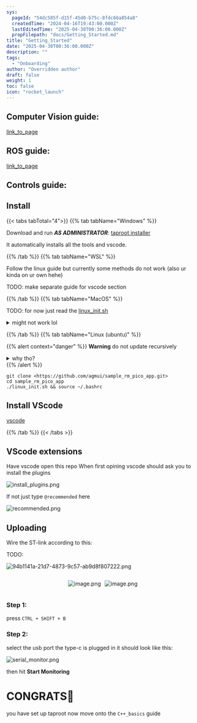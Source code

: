 ```yaml
---
sys:
  pageId: "54dc585f-d15f-45d0-b75c-8fdc66a854a8"
  createdTime: "2024-04-16T19:43:00.000Z"
  lastEditedTime: "2025-04-30T00:36:00.000Z"
  propFilepath: "docs/Getting_Started.md"
title: "Getting_Started"
date: "2025-04-30T00:36:00.000Z"
description: ""
tags:
  - "Onboarding"
author: "Overridden author"
draft: false
weight: 1
toc: false
icon: "rocket_launch"
---
```


## Computer Vision guide:

[link_to_page](86d45bc0-388b-4d26-8848-44f255f73d0e)

## ROS guide:

[link_to_page](3c76c1de-ec8f-46d6-8b0a-294005edc2d5)

## Controls guide:

## Install

{{< tabs tabTotal="4">}}
{{% tab tabName="Windows" %}}

Download and run _**AS ADMINISTRATOR**_: [taproot installer](https://github.com/Thornbots/TeachingFreshies/releases/tag/1.0)

It automatically installs all the tools and vscode.

{{% /tab %}}
{{% tab tabName="WSL" %}}

Follow the linux guide but currently some methods do not work (also ur kinda on ur own hehe)

TODO: make separate guide for vscode section

{{% /tab %}}
{{% tab tabName="MacOS" %}}

TODO: for now just read the [linux_init.sh](https://github.com/agmui/sample_rm_pico_app/blob/main/linux_init.sh)

<details>
<summary>might not work lol</summary>

`brew install libusb pkg-config`

Next install: [vscode](https://code.visualstudio.com/Download)

</details>

{{% /tab %}}
{{% tab tabName="Linux (ubuntu)" %}}

{{% alert context="danger" %}}
**Warning** do not update recursively
<details>
<summary>why tho?</summary>
There are some submodules that may go on for a while (like tinyusb) and I highly
recommend you don't need to get them.
If you want to see what submodules I update just look in `linux_init.sh`
</details>
{{% /alert %}}

```shell
git clone <https://github.com/agmui/sample_rm_pico_app.git>
cd sample_rm_pico_app
./linux_init.sh && source ~/.bashrc
```

## Install VScode

[vscode](https://code.visualstudio.com/Download)

{{% /tab %}}
{{< /tabs >}}

## VScode extensions

Have vscode open this repo
When first opining vscode should ask you to install the plugins

![install_plugins.png](https://prod-files-secure.s3.us-west-2.amazonaws.com/d518164a-d88e-44d1-a4ee-3adb3bd8bce0/89bd30f0-1825-4e77-867b-0a41ce370880/install_plugins.png?X-Amz-Algorithm=AWS4-HMAC-SHA256&X-Amz-Content-Sha256=UNSIGNED-PAYLOAD&X-Amz-Credential=ASIAZI2LB466RO4VQAPQ%2F20250725%2Fus-west-2%2Fs3%2Faws4_request&X-Amz-Date=20250725T171126Z&X-Amz-Expires=3600&X-Amz-Security-Token=IQoJb3JpZ2luX2VjEB8aCXVzLXdlc3QtMiJGMEQCIBo4L55P1KDGKLUecVuT90KO7vBI7fouTBqxnln4DDrMAiA4XBk7wkqC4V0tqVxFAarj3oK3sKBH0NSv064okybMcSr%2FAwhIEAAaDDYzNzQyMzE4MzgwNSIME4Nf5GPTiTEcNWXYKtwDOzyXXE48UQUG4Gb6r%2Fg5nlyarDnOv%2FZ%2BzH3QVTzG9fUgh4eawqnryepQk8C25xbxAPVXb0C2oNKhjeXqisNjmmp2FINDNFWlVINvGvlAPWEBwtfFOGo40vr4QB3qwy43YOH9wlI8Q2%2BW4NOa930jx%2FZ6WDPnDY%2BgzQQDkpw9tExkWtE6G%2FWEG4lvp77ykDH3fNbyi8rbVvbLc3Q0C8PklEXvtIbCsgC8dlaSQjsFgjovfGD%2FemhEW6iQanZtMr8tNajX2AXeVVBgQcINrsbvkXCeCOn%2FH45Jx3D%2B7FQm%2BT9jnXNbkzCiMlDGpvx%2FDd2QHehuSIUBb%2BFLcBcuXBIqIF7KmXtV%2F27lZHt3rl6vAHksF2DjKCwJ5TBjbDlCbsGAwdFV3cN2RZW7mBNzJI%2B26eRyr1CodY2SEhDyvUgEFsotx7r8Nl%2FX56t7ZQ93Y%2F8xdkhU5ZpaNNcJfWfpKHebmr%2BUU%2Fo9SR1VE36NGl6NaHOzsmE1rhGQCTbAApBWBu1wIHRTzG5ZURT%2FSHrGqKlgSoCwbPVoFKmD6kJYzjjSL92omsp9zssQtpQm%2Bda2UaCceUDNfLDW%2BOk8PhQ%2BPq0nv%2BgN%2BhPW8cqCQ17VPEjRFAOqoEqyOr8MrJQPIecwvLyOxAY6pgFypZYeo3arpiFvct%2BJ%2BUgW7O7sdDvDxz24%2F07btHJLh0ly%2Fj%2FAjAhTtLAA9SsVgak1lotg4xsO83rBHiMBkBr203oemeh4JZ%2BmApAbUTF7E4ZxTTQfpdEcx6GzMDvnXrRrA1n%2BakdWIzXB0el%2F5p8vTBlEwEIYDmJu5sU2e%2FtVm5zH946wAkaRIGSxIbeN1gQWlQD7ujDRVx7wFjiJN709XIAZl5UG&X-Amz-Signature=d4c6353f59d980ba3e0222b81493dee6f8449dc195b252a67d6b9f33cdb21eec&X-Amz-SignedHeaders=host&x-amz-checksum-mode=ENABLED&x-id=GetObject)

If not just type `@recommended` here  

![recommended.png](https://prod-files-secure.s3.us-west-2.amazonaws.com/d518164a-d88e-44d1-a4ee-3adb3bd8bce0/61e661e9-5d85-4dfc-be0d-8d2097a5e793/recommended.png?X-Amz-Algorithm=AWS4-HMAC-SHA256&X-Amz-Content-Sha256=UNSIGNED-PAYLOAD&X-Amz-Credential=ASIAZI2LB466RO4VQAPQ%2F20250725%2Fus-west-2%2Fs3%2Faws4_request&X-Amz-Date=20250725T171126Z&X-Amz-Expires=3600&X-Amz-Security-Token=IQoJb3JpZ2luX2VjEB8aCXVzLXdlc3QtMiJGMEQCIBo4L55P1KDGKLUecVuT90KO7vBI7fouTBqxnln4DDrMAiA4XBk7wkqC4V0tqVxFAarj3oK3sKBH0NSv064okybMcSr%2FAwhIEAAaDDYzNzQyMzE4MzgwNSIME4Nf5GPTiTEcNWXYKtwDOzyXXE48UQUG4Gb6r%2Fg5nlyarDnOv%2FZ%2BzH3QVTzG9fUgh4eawqnryepQk8C25xbxAPVXb0C2oNKhjeXqisNjmmp2FINDNFWlVINvGvlAPWEBwtfFOGo40vr4QB3qwy43YOH9wlI8Q2%2BW4NOa930jx%2FZ6WDPnDY%2BgzQQDkpw9tExkWtE6G%2FWEG4lvp77ykDH3fNbyi8rbVvbLc3Q0C8PklEXvtIbCsgC8dlaSQjsFgjovfGD%2FemhEW6iQanZtMr8tNajX2AXeVVBgQcINrsbvkXCeCOn%2FH45Jx3D%2B7FQm%2BT9jnXNbkzCiMlDGpvx%2FDd2QHehuSIUBb%2BFLcBcuXBIqIF7KmXtV%2F27lZHt3rl6vAHksF2DjKCwJ5TBjbDlCbsGAwdFV3cN2RZW7mBNzJI%2B26eRyr1CodY2SEhDyvUgEFsotx7r8Nl%2FX56t7ZQ93Y%2F8xdkhU5ZpaNNcJfWfpKHebmr%2BUU%2Fo9SR1VE36NGl6NaHOzsmE1rhGQCTbAApBWBu1wIHRTzG5ZURT%2FSHrGqKlgSoCwbPVoFKmD6kJYzjjSL92omsp9zssQtpQm%2Bda2UaCceUDNfLDW%2BOk8PhQ%2BPq0nv%2BgN%2BhPW8cqCQ17VPEjRFAOqoEqyOr8MrJQPIecwvLyOxAY6pgFypZYeo3arpiFvct%2BJ%2BUgW7O7sdDvDxz24%2F07btHJLh0ly%2Fj%2FAjAhTtLAA9SsVgak1lotg4xsO83rBHiMBkBr203oemeh4JZ%2BmApAbUTF7E4ZxTTQfpdEcx6GzMDvnXrRrA1n%2BakdWIzXB0el%2F5p8vTBlEwEIYDmJu5sU2e%2FtVm5zH946wAkaRIGSxIbeN1gQWlQD7ujDRVx7wFjiJN709XIAZl5UG&X-Amz-Signature=8100da7555c1d660419e04194e667e5bd2d573303b105a55ed2c3a53688cdb13&X-Amz-SignedHeaders=host&x-amz-checksum-mode=ENABLED&x-id=GetObject)

## Uploading

Wire the ST-link according to this:

TODO:

![94b1141a-21d7-4873-9c57-ab9d8f807222.png](https://prod-files-secure.s3.us-west-2.amazonaws.com/d518164a-d88e-44d1-a4ee-3adb3bd8bce0/e5fad17d-ab82-4300-9f4c-505ab4b1202c/94b1141a-21d7-4873-9c57-ab9d8f807222.png?X-Amz-Algorithm=AWS4-HMAC-SHA256&X-Amz-Content-Sha256=UNSIGNED-PAYLOAD&X-Amz-Credential=ASIAZI2LB466RO4VQAPQ%2F20250725%2Fus-west-2%2Fs3%2Faws4_request&X-Amz-Date=20250725T171126Z&X-Amz-Expires=3600&X-Amz-Security-Token=IQoJb3JpZ2luX2VjEB8aCXVzLXdlc3QtMiJGMEQCIBo4L55P1KDGKLUecVuT90KO7vBI7fouTBqxnln4DDrMAiA4XBk7wkqC4V0tqVxFAarj3oK3sKBH0NSv064okybMcSr%2FAwhIEAAaDDYzNzQyMzE4MzgwNSIME4Nf5GPTiTEcNWXYKtwDOzyXXE48UQUG4Gb6r%2Fg5nlyarDnOv%2FZ%2BzH3QVTzG9fUgh4eawqnryepQk8C25xbxAPVXb0C2oNKhjeXqisNjmmp2FINDNFWlVINvGvlAPWEBwtfFOGo40vr4QB3qwy43YOH9wlI8Q2%2BW4NOa930jx%2FZ6WDPnDY%2BgzQQDkpw9tExkWtE6G%2FWEG4lvp77ykDH3fNbyi8rbVvbLc3Q0C8PklEXvtIbCsgC8dlaSQjsFgjovfGD%2FemhEW6iQanZtMr8tNajX2AXeVVBgQcINrsbvkXCeCOn%2FH45Jx3D%2B7FQm%2BT9jnXNbkzCiMlDGpvx%2FDd2QHehuSIUBb%2BFLcBcuXBIqIF7KmXtV%2F27lZHt3rl6vAHksF2DjKCwJ5TBjbDlCbsGAwdFV3cN2RZW7mBNzJI%2B26eRyr1CodY2SEhDyvUgEFsotx7r8Nl%2FX56t7ZQ93Y%2F8xdkhU5ZpaNNcJfWfpKHebmr%2BUU%2Fo9SR1VE36NGl6NaHOzsmE1rhGQCTbAApBWBu1wIHRTzG5ZURT%2FSHrGqKlgSoCwbPVoFKmD6kJYzjjSL92omsp9zssQtpQm%2Bda2UaCceUDNfLDW%2BOk8PhQ%2BPq0nv%2BgN%2BhPW8cqCQ17VPEjRFAOqoEqyOr8MrJQPIecwvLyOxAY6pgFypZYeo3arpiFvct%2BJ%2BUgW7O7sdDvDxz24%2F07btHJLh0ly%2Fj%2FAjAhTtLAA9SsVgak1lotg4xsO83rBHiMBkBr203oemeh4JZ%2BmApAbUTF7E4ZxTTQfpdEcx6GzMDvnXrRrA1n%2BakdWIzXB0el%2F5p8vTBlEwEIYDmJu5sU2e%2FtVm5zH946wAkaRIGSxIbeN1gQWlQD7ujDRVx7wFjiJN709XIAZl5UG&X-Amz-Signature=fdd1b79164c3affa50eb0209662216f6e4a7dcda30316f4979f4eaa404bd9bf0&X-Amz-SignedHeaders=host&x-amz-checksum-mode=ENABLED&x-id=GetObject)

<div style="display: flex;flex-direction: row; column-gap:10px; max-width: 630px;justify-content: center;">
<div>

![image.png](https://prod-files-secure.s3.us-west-2.amazonaws.com/d518164a-d88e-44d1-a4ee-3adb3bd8bce0/210ecb78-1116-4d7b-b9b7-2292f66fa2c2/image.png?X-Amz-Algorithm=AWS4-HMAC-SHA256&X-Amz-Content-Sha256=UNSIGNED-PAYLOAD&X-Amz-Credential=ASIAZI2LB466XCSH3EFH%2F20250725%2Fus-west-2%2Fs3%2Faws4_request&X-Amz-Date=20250725T171131Z&X-Amz-Expires=3600&X-Amz-Security-Token=IQoJb3JpZ2luX2VjEB8aCXVzLXdlc3QtMiJHMEUCIQDyhE2MQ5W2kKYakBKNhRqLheRt56tHZlkDnb%2Br%2BqiHEAIgSoy%2BmVQQ5DaucCXGvWVTDesQwfZCKhOB6%2FKSVCzJJDEq%2FwMISBAAGgw2Mzc0MjMxODM4MDUiDAQs6ovslu%2FgC0bHvircA04kc11Cx3jyPOOVAL3UTZew828eKkPrGD6SqYpMGj4DKPW3YxBcPBIf2n7vDXt3CY6q1oEeRxZ6D8W9HbN4R8MyD30dyRGiFofwclG5JUZBvAnGZBKpgItB3ODfy56v51Tuad6pZ5Hch0oa%2FxnNhmUC70VkiCUfX0i%2FvwB3oKV3DzO3h0T16FG%2FJ2G3UegbeMw%2FyKsp2rnG%2FRSET2IHnrKW6B04ye8yYMC8R0k94AmwtP7%2FCVaa3CN1eUgx7mASbIuEnBX3t7uESGh4axHB5WpOp%2BLC4CydRvTHX67c7ViQnxUUTMVKJyiz0QD8nAlbb5zm%2BSZFsU2fVjeD%2BRSPAKjuF55DkLQ7qsmJbo7Ow0XBjUlYnb2USm%2FuIUaV9uDoOPGReyGq1KxpFa1eFOi5HSkvzWrnrZl1I4GWbxAcjKJE1hodpMQiHUeu9IbXwPzhEbxzIpFL%2ByBUM%2BTLV%2FUAddMtXsJkyBsge9mrgC2GFpMkhmQ7S4HSJfA4myoIzkKbmd2X53yk3HH4MdtDBtMpXLq0WLwp3cMJGmMGqNs3bcZ%2Fn0Ie2jd42Cbq9pqdHIj5kD%2B1eVjSiFBcjh9roQUXKlAMIFsTSY6mM8tEWAVlWpMKIspAuo6zvqH%2BnqBaMNG8jsQGOqUBVeKh8Aw%2Fdyut4LRj3WCC0zkeOwAkZqT%2FOS3IdMRJh0f7a3kLE6noncCqOUdpTRfvuFV5P5zmjHzfxljn0WkpsYh5JSwmVAoPeVbu9wBSA%2BJQIA7Gn3ntxYfCZuXzSuGht%2Fw427ogPAkLVc%2Fmiy%2B5VZILU2U%2BP5FI5Vv6WUpfPROU9ksZwKxf3LxksJyIX0iV80Q7Aj0AXoMUKAGmb9Xl0KUulm%2Bn&X-Amz-Signature=01bfc9fb099d779d61c951f24d959ac941c973942cf7f3fd6b3d45521f791045&X-Amz-SignedHeaders=host&x-amz-checksum-mode=ENABLED&x-id=GetObject)

</div>
<div>

![image.png](https://prod-files-secure.s3.us-west-2.amazonaws.com/d518164a-d88e-44d1-a4ee-3adb3bd8bce0/33a0fd0f-8ca6-4a86-8e09-26e95ded1fff/image.png?X-Amz-Algorithm=AWS4-HMAC-SHA256&X-Amz-Content-Sha256=UNSIGNED-PAYLOAD&X-Amz-Credential=ASIAZI2LB466V6HI6DGG%2F20250725%2Fus-west-2%2Fs3%2Faws4_request&X-Amz-Date=20250725T171131Z&X-Amz-Expires=3600&X-Amz-Security-Token=IQoJb3JpZ2luX2VjEB8aCXVzLXdlc3QtMiJIMEYCIQCHYOgS92Z40F5b59DyuKThdyyhSxpt1xN8TwT9kCGEsAIhAPayeommEEuE0XxKOghIctZvBlWAjHd%2B6hLa2yZ1ws6zKv8DCEgQABoMNjM3NDIzMTgzODA1Igxh8ZWPg0%2B4gWjofnMq3AOyoHLS1DBPBKTQ82NOGoZEY1A59wazWUjFvpzuKDFTEFJw%2FsA2PD35%2BkwkU2z8sBZm%2B2CKLgK5Nh1hdM8BFVA8jN%2BLHJJJ5br9cQDXSSe7CYuRn8t4hGryVs4toFDScoKdLNUWRVLPEnQnT8%2FJG28jop5mxrsrOAclyVvbaiob7mEJHyENJ6kN4XFgVBcmR09TjFWysliEoj0VZ%2F8QjzBEDXH72lfbERFNZm2XxfJWBBg3iGJhu%2B5tSUKHle4BJq51azbqc3n4vGeynpHXHO9%2BXRGbMff1i%2BokWESPnuLrJTWptMh8f%2F3Y67RaczNAVnjO3gsoNh17TJov0vnuoFCjA8dQRSOLaOHhi2JFfcBQnqK7FBhJQoZlOlkaSzDdrK7scSq0ccXb7UzUCwOH3ZmpxiOWYJEls0t3Nx95LTG%2BeXnX7FVZuCV5mT%2BmbOqhSz7RIGgMYPQzziFX7gcmNDVkPXLxn%2BVpaFHaIz8GQ274nuQXK3BVk0JZgp2Eww17EsBBtKgUQVPTrm%2FI8hGLTLDZSUlqCRYCYxyVG4rJq4IaxHDGwi2INWAiB7xsCapAn0gtQ8oxi1ug3bu9vvcLMKH3ysAHjNlwzeRd%2Fg8rgYv4y1eHX1CS7z04Rdcc%2FjCLvI7EBjqkAaB6LqXUbEYZ%2FMHn%2FfH%2BPni6iVRT8n8dM%2F3DbJvuiC8gke%2BUIjG24LEPLgYlSpsgFAQwTkgnFPN7kI0H9PXh8R%2FEiJrfB0tfKMj2KFRVrZxeHxXU89KKBFZ5n4beuXZ%2BKo%2FAXkPH14iJMyo%2BVhpHUneW1MbwiuH6pYsdKVlnMjcMPkprOfFb50WBjh80ZBpvc%2FRDBOJVMU0sCUBIC8segYwFzK9V&X-Amz-Signature=2a2288febdda8fe7c7d2c124141146cc67f48583afc0c808f68c4931cee6a641&X-Amz-SignedHeaders=host&x-amz-checksum-mode=ENABLED&x-id=GetObject)

</div>
</div>

### Step 1:

press `CTRL + SHIFT + B`

### Step 2:

select the usb port the type-c is plugged in it should look like this:

![serial_monitor.png](https://prod-files-secure.s3.us-west-2.amazonaws.com/d518164a-d88e-44d1-a4ee-3adb3bd8bce0/f03f4774-05d4-4393-b6a0-d5efb6d315ab/serial_monitor.png?X-Amz-Algorithm=AWS4-HMAC-SHA256&X-Amz-Content-Sha256=UNSIGNED-PAYLOAD&X-Amz-Credential=ASIAZI2LB466RO4VQAPQ%2F20250725%2Fus-west-2%2Fs3%2Faws4_request&X-Amz-Date=20250725T171126Z&X-Amz-Expires=3600&X-Amz-Security-Token=IQoJb3JpZ2luX2VjEB8aCXVzLXdlc3QtMiJGMEQCIBo4L55P1KDGKLUecVuT90KO7vBI7fouTBqxnln4DDrMAiA4XBk7wkqC4V0tqVxFAarj3oK3sKBH0NSv064okybMcSr%2FAwhIEAAaDDYzNzQyMzE4MzgwNSIME4Nf5GPTiTEcNWXYKtwDOzyXXE48UQUG4Gb6r%2Fg5nlyarDnOv%2FZ%2BzH3QVTzG9fUgh4eawqnryepQk8C25xbxAPVXb0C2oNKhjeXqisNjmmp2FINDNFWlVINvGvlAPWEBwtfFOGo40vr4QB3qwy43YOH9wlI8Q2%2BW4NOa930jx%2FZ6WDPnDY%2BgzQQDkpw9tExkWtE6G%2FWEG4lvp77ykDH3fNbyi8rbVvbLc3Q0C8PklEXvtIbCsgC8dlaSQjsFgjovfGD%2FemhEW6iQanZtMr8tNajX2AXeVVBgQcINrsbvkXCeCOn%2FH45Jx3D%2B7FQm%2BT9jnXNbkzCiMlDGpvx%2FDd2QHehuSIUBb%2BFLcBcuXBIqIF7KmXtV%2F27lZHt3rl6vAHksF2DjKCwJ5TBjbDlCbsGAwdFV3cN2RZW7mBNzJI%2B26eRyr1CodY2SEhDyvUgEFsotx7r8Nl%2FX56t7ZQ93Y%2F8xdkhU5ZpaNNcJfWfpKHebmr%2BUU%2Fo9SR1VE36NGl6NaHOzsmE1rhGQCTbAApBWBu1wIHRTzG5ZURT%2FSHrGqKlgSoCwbPVoFKmD6kJYzjjSL92omsp9zssQtpQm%2Bda2UaCceUDNfLDW%2BOk8PhQ%2BPq0nv%2BgN%2BhPW8cqCQ17VPEjRFAOqoEqyOr8MrJQPIecwvLyOxAY6pgFypZYeo3arpiFvct%2BJ%2BUgW7O7sdDvDxz24%2F07btHJLh0ly%2Fj%2FAjAhTtLAA9SsVgak1lotg4xsO83rBHiMBkBr203oemeh4JZ%2BmApAbUTF7E4ZxTTQfpdEcx6GzMDvnXrRrA1n%2BakdWIzXB0el%2F5p8vTBlEwEIYDmJu5sU2e%2FtVm5zH946wAkaRIGSxIbeN1gQWlQD7ujDRVx7wFjiJN709XIAZl5UG&X-Amz-Signature=77668cd73d9781ffb0429a8bcfd98a84cfe1f87ee81c3558de10c22ddc414c02&X-Amz-SignedHeaders=host&x-amz-checksum-mode=ENABLED&x-id=GetObject)

then hit **Start Monitoring**

# CONGRATS🎉

you have set up taproot now move onto the `C++_basics` guide
